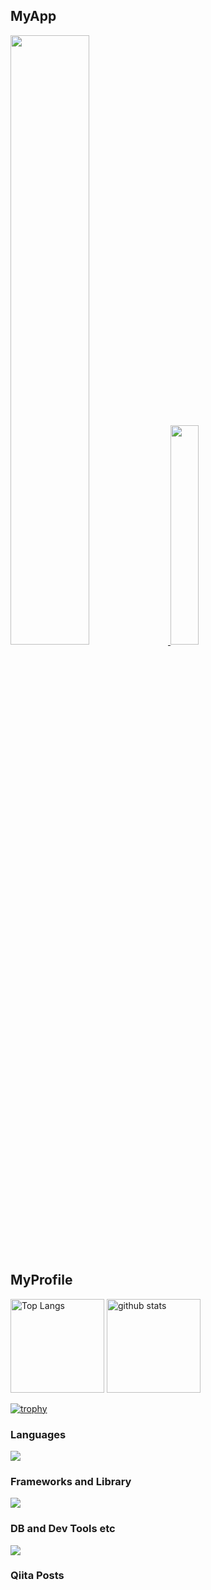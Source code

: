 ## MyApp

<a href="https://www.pictomemory.com/">
  <img src="https://i.gyazo.com/ed4b36ff0a4d481c287ec50e5dfa000c.png" width="50%" height="auto">
</a>

<a href="https://winter-miniapp-2023-10a6b1683e30.herokuapp.com/">
  <img src="https://i.gyazo.com/490667cce8693d1da137d438170c0787.jpg" width="30%" height="auto">
</a>


## MyProfile

<p align="left"> 
  <img alt="Top Langs" height="150px" src="https://github-readme-stats.vercel.app/api/top-langs/?username=SabaCrevette&layout=compact" />
  <img alt="github stats" height="150px" src="https://github-readme-stats.vercel.app/api?username=SabaCrevette" />
</p>

[![trophy](https://github-profile-trophy.vercel.app/?username=SabaCrevette&column=8)](https://github.com/ryo-ma/github-profile-trophy)

### Languages
![](https://skillicons.dev/icons?i=html,css,js,ruby)

### Frameworks and Library
![](https://skillicons.dev/icons?i=rails,react)

### DB and Dev Tools etc
![](https://skillicons.dev/icons?i=git,docker,heroku,aws,postgres)

### Qiita Posts
<!-- feed start -->
<!-- feed end -->



<!--
**SabaCrevette/SabaCrevette** is a ✨ _special_ ✨ repository because its `README.md` (this file) appears on your GitHub profile.

Here are some ideas to get you started:

- 🔭 I’m currently working on ...
- 🌱 I’m currently learning ...
- 👯 I’m looking to collaborate on ...
- 🤔 I’m looking for help with ...
- 💬 Ask me about ...
- 📫 How to reach me: ...
- 😄 Pronouns: ...
- ⚡ Fun fact: ...
-->
